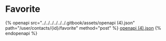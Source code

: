 # Favorite

{% openapi src="../../../../../../.gitbook/assets/openapi (4).json" path="/user/contacts/{id}/favorite" method="post" %}
[openapi (4).json](<../../../../../../.gitbook/assets/openapi (4).json>)
{% endopenapi %}
